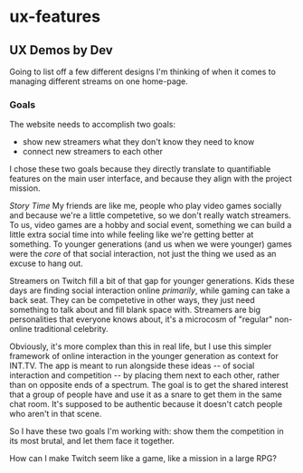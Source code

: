 # ux-features

## UX Demos by Dev

Going to list off a few different designs I'm thinking of when it comes to managing different streams on one home-page. 

### Goals

The website needs to accomplish two goals: 
 - show new streamers what they don't know they need to know
 - connect new streamers to each other

I chose these two goals because they directly translate to quantifiable features on the main user interface, and because they align with the project mission. 

*Story Time*
My friends are like me, people who play video games socially and because we're a little competetive, so we don't really watch streamers. To us, video games are a hobby and social event, something we can build a little extra social time into while feeling like we're getting better at something. To younger generations (and us when we were younger) games were the _core_ of that social interaction, not just the thing we used as an excuse to hang out.

Streamers on Twitch fill a bit of that gap for younger generations. Kids these days are finding social interaction online _primarily_, while gaming can take a back seat. They can be competetive in other ways, they just need something to talk about and fill blank space with. Streamers are big personalities that everyone knows about, it's a microcosm of "regular" non-online traditional celebrity.

Obviously, it's more complex than this in real life, but I use this simpler framework of online interaction in the younger generation as context for INT.TV. The app is meant to run alongside these ideas -- of social interaction and competition -- by placing them next to each other, rather than on opposite ends of a spectrum. The goal is to get the shared interest that a group of people have and use it as a snare to get them in the same chat room. It's supposed to be authentic because it doesn't catch people who aren't in that scene.

So I have these two goals I'm working with: show them the competition in its most brutal, and let them face it together.

How can I make Twitch seem like a game, like a mission in a large RPG?